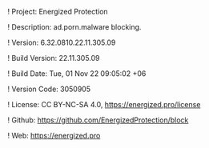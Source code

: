 ! Project: Energized Protection

! Description: ad.porn.malware blocking.

! Version: 6.32.0810.22.11.305.09

! Build Version: 22.11.305.09

! Build Date: Tue, 01 Nov 22 09:05:02 +06

! Version Code: 3050905

! License: CC BY-NC-SA 4.0, https://energized.pro/license

! Github: https://github.com/EnergizedProtection/block

! Web: https://energized.pro
